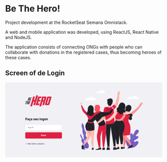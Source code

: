 # Be The Hero!

Project development at the RocketSeat Semana Omnistack.

A web and mobile application was developed, using ReactJS, React Native and NodeJS.

The application consists of connecting ONGs with people who can collaborate with donations in the registered cases, thus becoming heroes of these cases.

## Screen of de Login

![beTheHero_image](https://github.com/IngridCarvalho/beTheHero/blob/master/screens/login.png)
